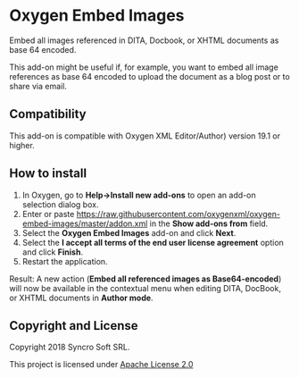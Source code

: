 # Oxygen Embed Images
Embed all images referenced in DITA, Docbook, or XHTML documents as base 64 encoded.

This add-on might be useful if, for example, you want to embed all image references as base 64 encoded to upload the document as a blog post or to share via email.

## Compatibility
This add-on is compatible with Oxygen XML Editor/Author) version 19.1 or higher. 

## How to install

1. In Oxygen, go to **Help->Install new add-ons** to open an add-on selection dialog box.
2. Enter or paste https://raw.githubusercontent.com/oxygenxml/oxygen-embed-images/master/addon.xml in the **Show add-ons from** field.
3. Select the **Oxygen Embed Images** add-on and click **Next**.
4. Select the **I accept all terms of the end user license agreement** option and click **Finish**.
5. Restart the application.

Result: A new action (**Embed all referenced images as Base64-encoded**) will now be available in the contextual menu when editing DITA, DocBook, or XHTML documents in **Author mode**. 

Copyright and License
---------------------
Copyright 2018 Syncro Soft SRL.

This project is licensed under [Apache License 2.0](https://github.com/oxygenxml/oxygen-embed-images/blob/master/LICENSE)
